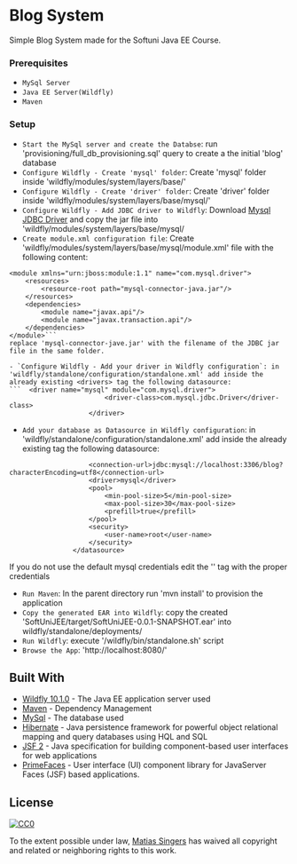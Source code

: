 # Blog System

Simple Blog System made for the Softuni Java EE Course.

### Prerequisites
- `MySql Server`
- `Java EE Server(Wildfly)`
- `Maven`

### Setup

- `Start the MySql server and create the Databse`: run 'provisioning/full_db_provisioning.sql' query to create a the initial 'blog' database
- `Configure Wildfly - Create 'mysql' folder`: Create 'mysql' folder inside 'wildfly/modules/system/layers/base/'
- `Configure Wildfly - Create 'driver' folder`: Create 'driver' folder inside 'wildfly/modules/system/layers/base/mysql/'
- `Configure Wildfly - Add JDBC driver to Wildfly`: Download [Mysql JDBC Driver](https://dev.mysql.com/downloads/connector/j) and copy the jar file into 'wildfly/modules/system/layers/base/mysql/
- `Create module.xml configuration file`: Create 'wildfly/modules/system/layers/base/mysql/module.xml' file with the following content:
```<?xml version="1.0" encoding="UTF-8"?>
<module xmlns="urn:jboss:module:1.1" name="com.mysql.driver">
	<resources>
		<resource-root path="mysql-connector-java.jar"/>
	</resources>
	<dependencies>
		<module name="javax.api"/>
		<module name="javax.transaction.api"/>
	</dependencies>
</module>```
replace 'mysql-connector-jave.jar' with the filename of the JDBC jar file in the same folder.

- `Configure Wildfly - Add your driver in Wildfly configuration`: in 'wildfly/standalone/configuration/standalone.xml' add inside the already existing <drivers> tag the following datasource:
```  <driver name="mysql" module="com.mysql.driver">
                        <driver-class>com.mysql.jdbc.Driver</driver-class>
                    </driver>
```

- `Add your database as Datasource in Wildfly configuration`: in 'wildfly/standalone/configuration/standalone.xml' add inside the already existing <datasources> tag the following datasource:
```<datasource jta="true" jndi-name="java:/SoftUniDS" pool-name="SoftUniDS" enabled="true" use-java-context="true">
                    <connection-url>jdbc:mysql://localhost:3306/blog?characterEncoding=utf8</connection-url>
                    <driver>mysql</driver>
                    <pool>
                        <min-pool-size>5</min-pool-size>
                        <max-pool-size>30</max-pool-size>
                        <prefill>true</prefill>
                    </pool>
                    <security>
                        <user-name>root</user-name>
                    </security>
                </datasource>
```
If you do not use the default mysql credentials edit the '<security>' tag with the proper credentials

- `Run Maven`: In the parent directory run 'mvn install' to provision the application
- `Copy the generated EAR into Wildfly`: copy the created 'SoftUniJEE/target/SoftUniJEE-0.0.1-SNAPSHOT.ear' into wildfly/standalone/deployments/
- `Run Wildfly`: execute '/wildfly/bin/standalone.sh' script
- `Browse the App`: 'http://localhost:8080/' 



## Built With

* [Wildfly 10.1.0](http://wildfly.org/downloads/) - The Java EE application server used
* [Maven](https://maven.apache.org/) - Dependency Management
* [MySql](https://www.mysql.com/) - The database used
* [Hibernate](http://hibernate.org/) - Java persistence framework for powerful object relational mapping and query databases using HQL and SQL
* [JSF 2](https://en.wikipedia.org/wiki/JavaServer_Faces) - Java specification for building component-based user interfaces for web applications
* [PrimeFaces](http://www.primefaces.org/) - User interface (UI) component library for JavaServer Faces (JSF) based applications.

## License

[![CC0](https://licensebuttons.net/p/zero/1.0/88x31.png)](http://creativecommons.org/publicdomain/zero/1.0/)

To the extent possible under law, [Matias Singers](http://mts.io) has waived all copyright and related or neighboring rights to this work.


